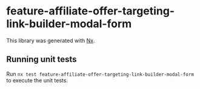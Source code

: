 # feature-affiliate-offer-targeting-link-builder-modal-form

This library was generated with [Nx](https://nx.dev).

## Running unit tests

Run `nx test feature-affiliate-offer-targeting-link-builder-modal-form` to execute the unit tests.

